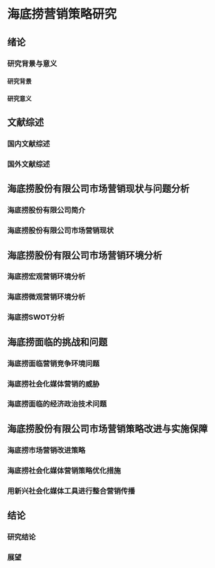 # 海底捞营销策略研究
## 绪论
### 研究背景与意义
#### 研究背景
####  研究意义

## 文献综述
### 国内文献综述
### 国外文献综述

## 海底捞股份有限公司市场营销现状与问题分析
### 海底捞股份有限公司简介
### 海底捞股份有限公司市场营销现状

## 海底捞股份有限公司市场营销环境分析
### 海底捞宏观营销环境分析
### 海底捞微观营销环境分析
### 海底捞SWOT分析

## 海底捞面临的挑战和问题
### 海底捞面临营销竞争环境问题
### 海底捞社会化媒体营销的威胁
### 海底捞面临的经济政治技术问题

## 海底捞股份有限公司市场营销策略改进与实施保障
### 海底捞市场营销改进策略
### 海底捞社会化媒体营销策略优化措施
### 用新兴社会化媒体工具进行整合营销传播

## 结论
### 研究结论
### 展望

